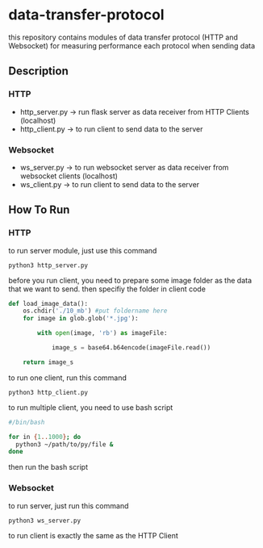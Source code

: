 # data-transfer-protocol
this repository contains modules of data transfer protocol (HTTP and Websocket) for measuring performance each protocol when sending data 

## Description
### HTTP
- http_server.py
  -> run flask server as data receiver from HTTP Clients (localhost)
- http_client.py
  -> to run client to send data to the server
### Websocket
- ws_server.py
  -> to run websocket server as data receiver from websocket clients (localhost)
- ws_client.py
  -> to run client to send data to the server
  
## How To Run
### HTTP
to run server module, just use this command 
```
python3 http_server.py
```
before you run client, you need to prepare some image folder as the data that we want to send.
then specifiy the folder in client code 
```python
def load_image_data():	
	os.chdir('./10_mb') #put foldername here
	for image in glob.glob('*.jpg'):

		with open(image, 'rb') as imageFile:

		    image_s = base64.b64encode(imageFile.read())

	return image_s
```

to run one client, run this command
```
python3 http_client.py
```
to run multiple client, you need to use bash script
```bash
#/bin/bash

for in {1..1000}; do
  python3 ~/path/to/py/file &
done
```
then run the bash script

### Websocket
to run server, just run this command
```
python3 ws_server.py
```
to run client is exactly the same as the HTTP Client




